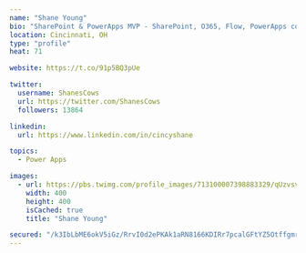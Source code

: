 ```yaml
---
name: "Shane Young"
bio: "SharePoint & PowerApps MVP - SharePoint, O365, Flow, PowerApps consulting? @PowerApps911 | Pure Snark? You found it."
location: Cincinnati, OH
type: "profile"
heat: 71

website: https://t.co/91p5BQ3pUe

twitter:
  username: ShanesCows
  url: https://twitter.com/ShanesCows
  followers: 13864

linkedin:
  url: https://www.linkedin.com/in/cincyshane

topics:
  - Power Apps

images:
  - url: https://pbs.twimg.com/profile_images/713100007398883329/qUzvsvQ3_400x400.jpg
    width: 400
    height: 400
    isCached: true
    title: "Shane Young"

secured: "/k3IbLbME6okV5iGz/RrvI0d2ePKAk1aRN8166KDIRr7pcalGFtYZ5Otffgmr/EPUjQMSyDLYujmjBPrErDyBd6kUwEoZs/BGPT6rAtz94x5qAA3Yc6Gtp3MvCBoXggGQ+oNzzMs9KmRNXWFIPoaLTMCE52O/I/Si1iPowCqF8P+AL8Pd2VE8lQUhIxTQInWO4wu5HJ4LKTHKajFf4FjgJkVl4kyIhDk8YFzFrmfinhIlNdo9TugDuCJ+YPDNUia0hwsBms8Mq9n11RlKXBVM3OzbECwtKgMm6xFhANwDsC6IX+Rl/n6Jwjf5KL8ywURkThPIhCw0sJrbKxJcaJgSWKMn7o7IMlGegDEwobbJsvD/+DyPBFYZzb5gfetz9NKWI5CDK5bjwyE3BniziP4ac3JL7HyxYrkFFDsB5KNE4M=;sbijlfJj8xzt9UXgsbN0bQ=="
---
```


